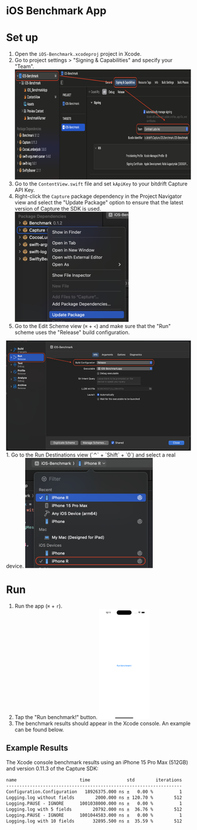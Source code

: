 # iOS Benchmark App

# Set up

1. Open the `iOS-Benchmark.xcodeproj` project in Xcode.
1. Go to project settings > "Signing & Capabilities" and specify your "Team". <img src="/Resources/Assets/ios-benchmark-app-setup-01.png" height="300">
1. Go to the `ContentView.swift` file and set `kApiKey` to your bitdrift Capture API Key.
1. Right-click the `Capture` package dependency in the Project Navigator view and select the "Update Package" option to ensure that the latest version of Capture the SDK is used. <img src="/Resources/Assets/ios-benchmark-app-setup-02.png" height="300">
1. Go to the Edit Scheme view (`⌘` + `<`) and make sure that the "Run" scheme uses the "Release" build configuration. 
<img src="/Resources/Assets/ios-benchmark-app-setup-03.png" height="300">
1. Go to the Run Destinations view (`⌃` + `Shift` + `0`) and select a real device.
<img src="/Resources/Assets/ios-benchmark-app-setup-04.png" height="300">

# Run

1. Run the app (`⌘` + `r`).
1. Tap the "Run benchmark!" button. <img src="/Resources/Assets/ios-benchmark-app-setup-05.png" height="300">
1. The benchmark results should appear in the Xcode console. An example can be found below.

## Example Results

The Xcode console benchmark results using an iPhone 15 Pro Max (512GB) and version 0.11.3 of the Capture SDK:

```
name                        time              std        iterations
-------------------------------------------------------------------
Configuration.Configuration   18926375.000 ns ±   0.00 %          1
Logging.log without fields        2000.000 ns ± 120.70 %        512
Logging.PAUSE - IGNORE      1001038000.000 ns ±   0.00 %          1
Logging.log with 5 fields        20792.000 ns ±  36.76 %        512
Logging.PAUSE - IGNORE      1001044583.000 ns ±   0.00 %          1
Logging.log with 10 fields       32895.500 ns ±  35.59 %        512
```
